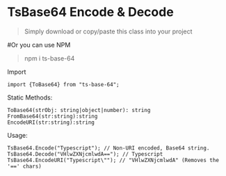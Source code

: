 # TsBase64 Encode & Decode

> Simply download or copy/paste this class into your project

#Or you can use NPM

>npm i ts-base-64

Import
```
import {ToBase64} from "ts-base-64";
```

Static Methods:
```
ToBase64(strObj: string|object|number): string
FromBase64(str:string):string
EncodeURI(str:string):string
```
Usage:
```
TsBase64.Encode("Typescript"); // Non-URI encoded, Base64 string.
TsBase64.Decode("VHlwZXNjcmlwdA=="); // Typescript
TsBase64.EncodeURI("Typescript\""); // "VHlwZXNjcmlwdA" (Removes the '==' chars)
```
